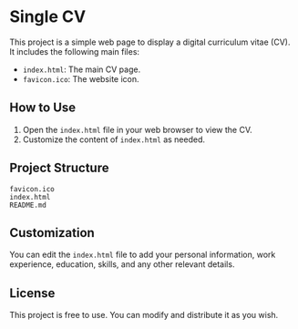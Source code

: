 
# Single CV

This project is a simple web page to display a digital curriculum vitae (CV). It includes the following main files:

- `index.html`: The main CV page.
- `favicon.ico`: The website icon.

## How to Use

1. Open the `index.html` file in your web browser to view the CV.
2. Customize the content of `index.html` as needed.

## Project Structure

```
favicon.ico
index.html
README.md
```

## Customization

You can edit the `index.html` file to add your personal information, work experience, education, skills, and any other relevant details.

## License

This project is free to use. You can modify and distribute it as you wish.
